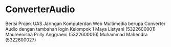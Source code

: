 # ConverterAudio
Berisi Projek UAS Jaringan Komputerdan Web Multimedia berupa Converter Audio dengan tambahan login
Kelompok 1
Maya Listyani (5322600001)
Maureenisha Prilly Anggraeni (5322600016)
Muhammad Mahendra (5322600027)
